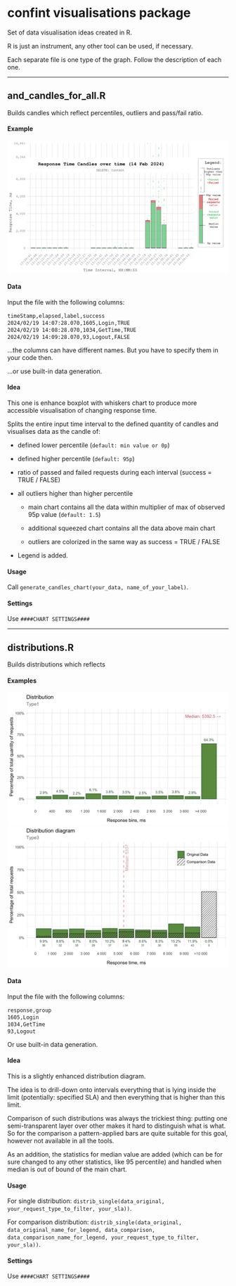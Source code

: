 # confint visualisations package

Set of data visualisation ideas created in R.

R is just an instrument, any other tool can be used, if necessary.

Each separate file is one type of the graph. Follow the description of each one.

------------------------------------------------------------------------

## and_candles_for_all.R

Builds candles which reflect percentiles, outliers and pass/fail ratio.

#### Example

![](images/clipboard-3874127004.png)

#### Data

Input the file with the following columns:

```         
timeStamp,elapsed,label,success
2024/02/19 14:07:28.070,1605,Login,TRUE
2024/02/19 14:08:28.070,1034,GetTime,TRUE
2024/02/19 14:09:28.070,93,Logout,FALSE
```

...the columns can have different names. But you have to specify them in your code then.

...or use built-in data generation.

#### Idea

This one is enhance boxplot with whiskers chart to produce more accessible visualisation of changing response time.

Splits the entire input time interval to the defined quantity of candles and visualises data as the candle of:

-   defined lower percentile (`default: min value or 0p`)

-   defined higher percentile (`default: 95p`)

-   ratio of passed and failed requests during each interval (success = TRUE / FALSE)

-   all outliers higher than higher percentile

    -   main chart contains all the data within multiplier of max of observed 95p value (`default: 1.5`)

    -   additional squeezed chart contains all the data above main chart

    -   outliers are colorized in the same way as success = TRUE / FALSE

-   Legend is added.

#### Usage

Call `generate_candles_chart(your_data, name_of_your_label)`.

#### Settings

Use `####CHART SETTINGS####`

------------------------------------------------------------------------

## distributions.R

Builds distributions which reflects

#### Examples

![](images/distrib_single.png) ![](images/distrib_compar.png)

#### Data

Input the file with the following columns:

```         
response,group
1605,Login
1034,GetTime
93,Logout
```

Or use built-in data generation.

#### Idea

This is a slightly enhanced distribution diagram.

The idea is to drill-down onto intervals everything that is lying inside the limit (potentially: specified SLA) and then everything that is higher than this limit.

Comparison of such distributions was always the trickiest thing: putting one semi-transparent layer over other makes it hard to distinguish what is what. So for the comparison a pattern-applied bars are quite suitable for this goal, however not available in all the tools.

As an addition, the statistics for median value are added (which can be for sure changed to any other statistics, like 95 percentile) and handled when median is out of bound of the main chart.

#### Usage

For single distribution: `distrib_single(data_original, your_request_type_to_filter, your_sla))`.

For comparison distribution: `distrib_single(data_original, data_original_name_for_legend, data_comparison, data_comparison_name_for_legend, your_request_type_to_filter, your_sla))`.

#### Settings

Use `####CHART SETTINGS####`
